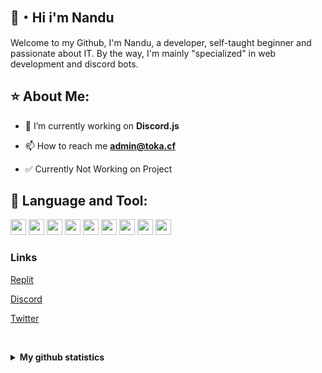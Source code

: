 


## 👋・Hi i'm Nandu

Welcome to my Github, I'm Nandu, a developer, self-taught beginner and passionate about IT.
By the way, I'm mainly "specialized" in web development and discord bots.

## ⭐ About Me:

- 🔭 I’m currently working on **Discord.js**

- 📫 How to reach me **admin@toka.cf**

- ✅ Currently Not Working on Project

## 📘 Language and Tool:
   
<img height="25" src="https://img.shields.io/badge/JavaScript-323330?style=for-the-badge&logo=javascript&logoColor=F7DF1E"> <img height="25" src="https://img.shields.io/badge/Node.js-339933?style=for-the-badge&logo=nodedotjs&logoColor=white">   <img height="25" src="https://img.shields.io/badge/MySQL-005C84?style=for-the-badge&logo=mysql&logoColor=white"> <img height="25" src="https://img.shields.io/badge/MongoDB-4EA94B?style=for-the-badge&logo=mongodb&logoColor=white"> <img height="25" src="https://img.shields.io/badge/HTML5-E34F26?style=for-the-badge&logo=html5&logoColor=white"> <img height="25" src="https://img.shields.io/badge/CSS3-1572B6?style=for-the-badge&logo=css3&logoColor=white"> <img height="25" src="https://img.shields.io/badge/npm-CB3837?style=for-the-badge&logo=npm&logoColor=white"> <img height="25" src="https://s3-us-west-2.amazonaws.com/assets.blog.serverless.com/express_js.png"> <img height="25" src="https://raw.githubusercontent.com/rahul-jha98/github_readme_icons/main/language_and_tools/square/bootstrap/bootstrap.png"> 
    
<h3 align="left">Links</h3>

<a href="https://replit.com/@NanduWasTaken">Replit</a>

<a href="https://discord.com/users/852381000528035890">Discord</a>

<a href="https://twitter.com/@NanduWasTaken">Twitter</a>


<br><details>
  <summary><b>My github statistics</b></summary>

![NanduWasTaken's github stats](https://github-readme-stats.vercel.app/api?username=NanduWasTaken&count_private=true&show_icons=true&theme=midnight-purple)
</details>

 

